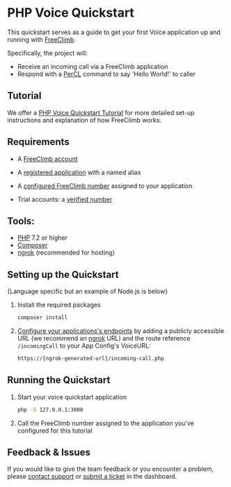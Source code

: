 # PHP Voice Quickstart

This quickstart serves as a guide to get your first Voice application up and running with [FreeClimb](https://docs.freeclimb.com/docs/how-freeclimb-works).

Specifically, the project will:

- Receive an incoming call via a FreeClimb application
- Respond with a [PerCL](https://docs.freeclimb.com/reference/percl-overview) command to say 'Hello World!' to caller

## Tutorial

We offer a [PHP Voice Quickstart Tutorial](https://docs.freeclimb.com/docs/php-voice-calling-quickstart) for more detailed set-up instructions and explanation of how FreeClimb works.

## Requirements

- A [FreeClimb account](https://www.freeclimb.com/dashboard/signup/)

- A [registered application](https://docs.freeclimb.com/docs/registering-and-configuring-an-application#register-an-app) with a named alias

- A [configured FreeClimb number](https://docs.freeclimb.com/docs/getting-and-configuring-a-freeclimb-number) assigned to your application

- Trial accounts: a [verified number](https://docs.freeclimb.com/docs/using-your-trial-account#verifying-outbound-numbers)

## Tools:

- [PHP](https://www.php.net/manual/en/install.php) 7.2 or higher
- [Composer](https://getcomposer.org/)
- [ngrok](https://ngrok.com/download) (recommended for hosting)

## Setting up the Quickstart

{Language specific but an example of Node.js is below}

1. Install the required packages

   ```bash
   composer install
   ```

2. [Configure your applications's endpoints](https://docs.freeclimb.com/docs/registering-and-configuring-an-application#configure-your-application) by adding a publicly accessible URL (we recommend an [ngrok](https://ngrok.com/download) URL) and the route reference `/incomingCall` to your App Config's VoiceURL:

   ```bash
   https://{ngrok-generated-url}/incoming-call.php
   ```

## Running the Quickstart

1. Start your voice quickstart application

   ```bash
   php -S 127.0.0.1:3000
   ```

2. Call the FreeClimb number assigned to the application you've configured for this tutorial

## Feedback & Issues

If you would like to give the team feedback or you encounter a problem, please [contact support](https://www.freeclimb.com/support/) or [submit a ticket](https://freeclimb.com/dashboard/portal/support) in the dashboard.
